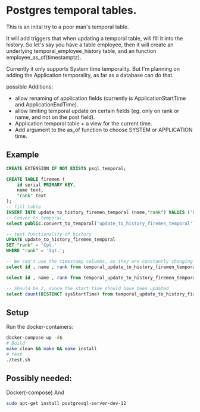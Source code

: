 # Postgres temporal tables.
This is an inital try to a poor man's temporal table. 

It will add triggers that when updating a temporal table, will fill it into the history.
So let's say you have a table employee, then it will create an underlying temporal_employee_history table, and an function employee_as_of(timestamptz).

Currently it only supports System time temporality. But I'm planning on adding the Application temporality, as far as a database can do that.

possible Additions: 
- allow renaming of application fields (currently is ApplicationStartTime and ApplicationEndTime).
- allow limiting temporal update on certain fields (eg. only on rank or name, and not on the post field).
- Application temporal table + a view for the current time.
- Add argument to the as_of function to choose SYSTEM or APPLICATION time.

## Example

```SQL
CREATE EXTENSION IF NOT EXISTS psql_temporal;

CREATE TABLE firemen (
	id serial PRIMARY KEY,
	name text,
	"rank" text
);
-- fill table
INSERT INTO update_to_history_firemen_temporal (name,"rank") VALUES ('Bram','Sgt.');
-- Conver to temporal.
select public.convert_to_temporal('update_to_history_firemen_temporal');

-- test functionality of history
UPDATE update_to_history_firemen_temporal 
SET "rank" = 'Cpt.'
WHERE "rank" = 'Sgt.';

-- We can't use the timestamp columns, as they are constantly changing
select id , name , rank from temporal_update_to_history_firemen_temporal_history;

select id , name , rank from temporal_update_to_history_firemen_temporal_history where sysendtime is null;

-- Should be 2, since the start time should have been updated
select count(DISTINCT sysStartTime) from temporal_update_to_history_firemen_temporal_history;
```


## Setup
Run the docker-containers:
```bash
docker-compose up -d$
# Build
make clean && make && make install
# test
./test.sh
```

## Possibly needed:
Docker(-compose)
And
```bash
sudo apt-get install postgresql-server-dev-12
```

